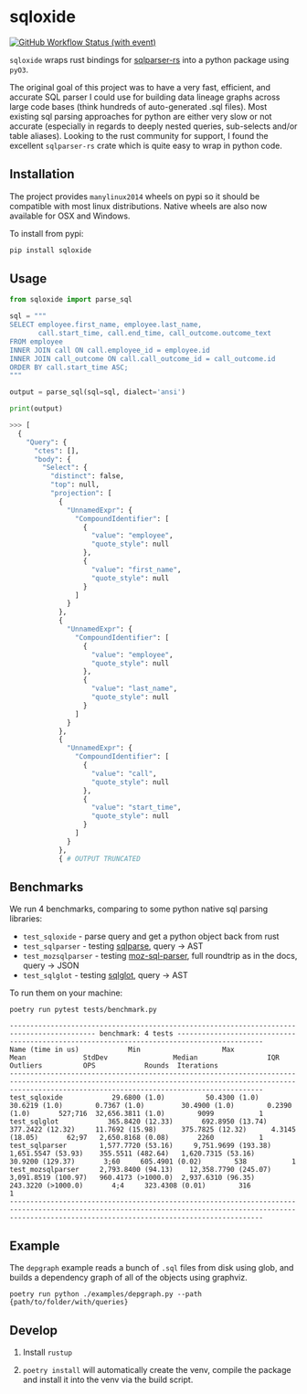 # sqloxide

[![GitHub Workflow Status (with event)](https://img.shields.io/github/actions/workflow/status/wseaton/sqloxide/ci.yml)](https://github.com/wseaton/sqloxide/actions/workflows/ci.yml)

`sqloxide` wraps rust bindings for [sqlparser-rs](https://github.com/ballista-compute/sqlparser-rs) into a python package using `pyO3`.

The original goal of this project was to have a very fast, efficient, and accurate SQL parser I could use for building data lineage graphs across large code bases (think hundreds of auto-generated .sql files). Most existing sql parsing approaches for python are either very slow or not accurate (especially in regards to deeply nested queries, sub-selects and/or table aliases). Looking to the rust community for support, I found the excellent `sqlparser-rs` crate which is quite easy to wrap in python code.

## Installation

The project provides `manylinux2014` wheels on pypi so it should be compatible with most linux distributions. Native wheels are also now available for OSX and Windows.

To install from pypi:
```sh
pip install sqloxide
```

## Usage

```python 
from sqloxide import parse_sql

sql = """
SELECT employee.first_name, employee.last_name,
       call.start_time, call.end_time, call_outcome.outcome_text
FROM employee
INNER JOIN call ON call.employee_id = employee.id
INNER JOIN call_outcome ON call.call_outcome_id = call_outcome.id
ORDER BY call.start_time ASC;
"""

output = parse_sql(sql=sql, dialect='ansi')

print(output)

>>> [
  {
    "Query": {
      "ctes": [],
      "body": {
        "Select": {
          "distinct": false,
          "top": null,
          "projection": [
            {
              "UnnamedExpr": {
                "CompoundIdentifier": [
                  {
                    "value": "employee",
                    "quote_style": null
                  },
                  {
                    "value": "first_name",
                    "quote_style": null
                  }
                ]
              }
            },
            {
              "UnnamedExpr": {
                "CompoundIdentifier": [
                  {
                    "value": "employee",
                    "quote_style": null
                  },
                  {
                    "value": "last_name",
                    "quote_style": null
                  }
                ]
              }
            },
            {
              "UnnamedExpr": {
                "CompoundIdentifier": [
                  {
                    "value": "call",
                    "quote_style": null
                  },
                  {
                    "value": "start_time",
                    "quote_style": null
                  }
                ]
              }
            },
            { # OUTPUT TRUNCATED
```
## Benchmarks

We run 4 benchmarks, comparing to some python native sql parsing libraries:

* `test_sqloxide` - parse query and get a python object back from rust 
* `test_sqlparser` - testing [sqlparse](https://pypi.org/project/sqlparse/), query -> AST
* `test_mozsqlparser` - testing [moz-sql-parser](https://pypi.org/project/moz-sql-parser/), full roundtrip as in the docs, query -> JSON
* `test_sqlglot` - testing [sqlglot](https://github.com/tobymao/sqlglot/), query -> AST


To run them on your machine:

```
poetry run pytest tests/benchmark.py
```

```
------------------------------------------------------------------------------------------- benchmark: 4 tests -------------------------------------------------------------------------------------------
Name (time in us)            Min                    Max                  Mean              StdDev                Median                 IQR            Outliers          OPS            Rounds  Iterations
----------------------------------------------------------------------------------------------------------------------------------------------------------------------------------------------------------
test_sqloxide            29.6800 (1.0)          50.4300 (1.0)         30.6219 (1.0)        0.7367 (1.0)         30.4900 (1.0)        0.2390 (1.0)       527;716  32,656.3811 (1.0)        9099           1
test_sqlglot            365.8420 (12.33)       692.8950 (13.74)      377.2422 (12.32)     11.7692 (15.98)      375.7825 (12.32)      4.3145 (18.05)       62;97   2,650.8168 (0.08)       2260           1
test_sqlparser        1,577.7720 (53.16)     9,751.9699 (193.38)   1,651.5547 (53.93)    355.5511 (482.64)   1,620.7315 (53.16)     30.9200 (129.37)       3;60     605.4901 (0.02)        538           1
test_mozsqlparser     2,793.8400 (94.13)    12,358.7790 (245.07)   3,091.8519 (100.97)   960.4173 (>1000.0)  2,937.6310 (96.35)    243.3220 (>1000.0)       4;4     323.4308 (0.01)        316           1
----------------------------------------------------------------------------------------------------------------------------------------------------------------------------------------------------------
```

## Example

The `depgraph` example reads a bunch of `.sql` files from disk using glob, and builds a dependency graph of all of the objects using graphviz.

```
poetry run python ./examples/depgraph.py --path {path/to/folder/with/queries} 
```

## Develop

1) Install `rustup`

2) `poetry install` will automatically create the venv, compile the package and install it into the venv via the build script.
